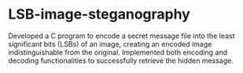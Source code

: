 # LSB-image-steganography
Developed a C program to encode a secret message file into the least significant bits (LSBs) of an image, creating an encoded image indistinguishable from the original. Implemented both encoding and decoding functionalities to successfully retrieve the hidden message.
